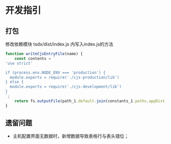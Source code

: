 # 开发指引



## 打包

修改依赖模块 tsdx/dist/index.js 内写入index.js的方法
```js
function writeCjsEntryFile(name) {
    const contents = `
'use strict'

if (process.env.NODE_ENV === 'production') {
  module.exports = require('./cjs-production/lib')
} else {
  module.exports = require('./cjs-development/lib')
}
`;
    return fs.outputFile(path_1.default.join(constants_1.paths.appDist, 'index.js'), contents);
}
```


## 遗留问题

- 主机配置界面无数据时，新增数据导致表格行与表头错位；
